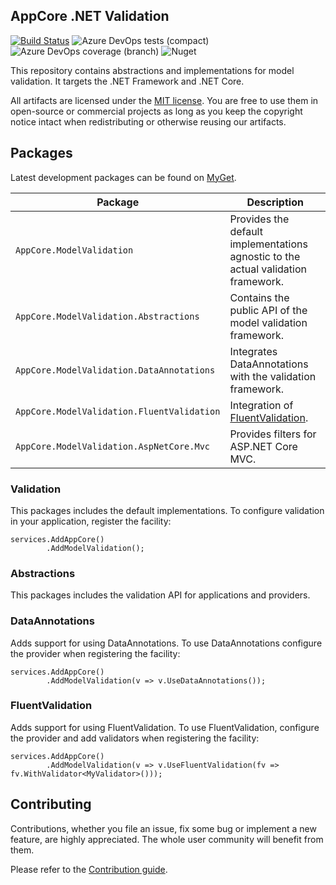 AppCore .NET Validation
-----------------------

[![Build Status](https://dev.azure.com/AppCoreNet/ModelValidation/_apis/build/status/AppCoreNet.ModelValidation%20CI?branchName=dev)](https://dev.azure.com/AppCoreNet/ModelValidation/_build/latest?definitionId=4&branchName=dev)
![Azure DevOps tests (compact)](https://img.shields.io/azure-devops/tests/AppCoreNet/ModelValidation/4?compact_message)
![Azure DevOps coverage (branch)](https://img.shields.io/azure-devops/coverage/AppCoreNet/ModelValidation/4/dev)
![Nuget](https://img.shields.io/nuget/v/AppCore.ModelValidation.Abstractions)

This repository contains abstractions and implementations for model validation. It targets the .NET Framework and .NET Core.

All artifacts are licensed under the [MIT license](LICENSE). You are free to use them in open-source or commercial projects as long
as you keep the copyright notice intact when redistributing or otherwise reusing our artifacts.

## Packages

Latest development packages can be found on [MyGet](https://www.myget.org/gallery/appcorenet).

Package                                           | Description
--------------------------------------------------|------------------------------------------------------------------------------------------------------
`AppCore.ModelValidation`                         | Provides the default implementations agnostic to the actual validation framework.
`AppCore.ModelValidation.Abstractions`            | Contains the public API of the model validation framework.
`AppCore.ModelValidation.DataAnnotations`         | Integrates DataAnnotations with the validation framework.
`AppCore.ModelValidation.FluentValidation`        | Integration of [FluentValidation](https://fluentvalidation.net/).
`AppCore.ModelValidation.AspNetCore.Mvc`          | Provides filters for ASP.NET Core MVC.

### Validation

This packages includes the default implementations. To configure validation in your application, register the facility:

```
services.AddAppCore()
        .AddModelValidation();
```

### Abstractions

This packages includes the validation API for applications and providers.

### DataAnnotations

Adds support for using DataAnnotations.
To use DataAnnotations configure the provider when registering the facility:
```
services.AddAppCore()
        .AddModelValidation(v => v.UseDataAnnotations());
```

### FluentValidation

Adds support for using FluentValidation.
To use FluentValidation, configure the provider and add validators when registering the facility:
```
services.AddAppCore()
        .AddModelValidation(v => v.UseFluentValidation(fv => fv.WithValidator<MyValidator>()));
```

## Contributing

Contributions, whether you file an issue, fix some bug or implement a new feature, are highly appreciated. The whole user community
will benefit from them.

Please refer to the [Contribution guide](CONTRIBUTING.md).
